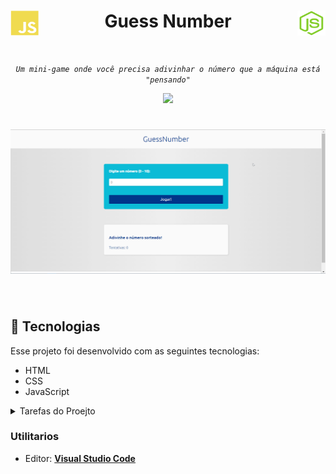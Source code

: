 
<h1 align="center"><img align="left" height="40" width="45" src="https://github.com/devicons/devicon/blob/master/icons/javascript/javascript-plain.svg">
Guess Number<img align="right" height="40" width="45" src="https://github.com/devicons/devicon/blob/master/icons/nodejs/nodejs-original.svg"></h1>
<br>
 <div align="center">

   <cite align="center"><i>`Um mini-game onde você precisa adivinhar o número que a máquina está "pensando"`</i></cite>

</div>


<p align="center">
<img src="http://img.shields.io/static/v1?label=STATUS&message=CONCLUIDO&color=blue&style=for-the-badge"/>
</p>


<h1 align="center">
    <img  src="./gif/GuessNumber.gif" />
</h1>
<br>


## 🚀 Tecnologias

Esse projeto foi desenvolvido com as seguintes tecnologias:

- HTML
- CSS
- JavaScript



<details>
  <summary>Tarefas do Proejto</summary>
  
 <br>
  
- Adicionar link das tencologias
- adicionar nome do curso
- Arrumar estrutura de pastas

</details>

### Utilitarios

-  Editor: **[Visual Studio Code](https://code.visualstudio.com/)**
